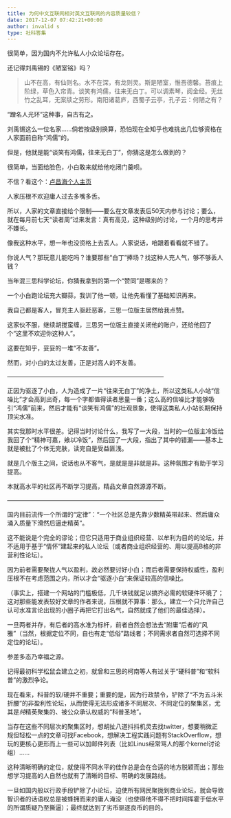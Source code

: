 ```yaml
---
title: 为何中文互联网相对英文互联网的内容质量较低？
date: 2017-12-07 07:42:21+00:00
author: invalid s
type: 社科答集
---
```

很简单，因为国内不允许私人小众论坛存在。

  


还记得刘禹锡的《陋室铭》吗？


> 山不在高，有仙则名。水不在深，有龙则灵。斯是陋室，惟吾德馨。苔痕上阶绿，草色入帘青。谈笑有鸿儒，往来无白丁。可以调素琴，阅金经。无丝竹之乱耳，无案牍之劳形。南阳诸葛庐，西蜀子云亭，孔子云：何陋之有？  


“蹭名人光环”这种事，自古有之。

刘禹锡这么一位名家……倘若按级别换算，恐怕现在全知乎也难挑出几位够资格在人家面前自称“鸿儒”的。

但是，他就是能“谈笑有鸿儒，往来无白丁”，你猜这是怎么做到的？

  


很简单，当面给脸色，小白敢来就给他吃闭门羹呗。

  


不信？看这个：[卢昌海个人主页](https://link.zhihu.com/?target=http%3A//www.changhai.org/)

人家压根不欢迎庸人过去多嘴多舌。

所以，人家的文章直接给个限制——要么在文章发表后50天内参与讨论；要么，就在每月前七天“读者周”过来发言：真有高见，这种级别的讨论，一个月的思考并不嫌长。

像我这种水平，想一年也没资格上去丢人。人家说话，咱跟着看看就不错了。

你说人气？那玩意儿能吃吗？谁要那些“白丁”捧场？找这种人充人气，够不够丢人钱？

  


当年混三思科学论坛，你猜我拿到的第一个“赞同”是哪来的？

一个小白跑论坛充大瓣蒜，我训了他一顿，让他先看懂了基础知识再来。

我自己都是客人，冒充主人驱赶恶客，三思一位版主居然给我点赞。

这家伙不服，继续胡搅蛮缠，三思另一位版主直接关闭他的账户，还给他回了个“这里不欢迎你这种人”。

  


这要在知乎，妥妥的一堆“不友善”。

然而，对小白的太过友善，正是对高人的不友善。

  


——————————————————————————

  


正因为驱逐了小白，人为造成了一片“往来无白丁”的净土，所以这类私人小站“信噪比”才会高到出奇，每一个字都值得读者思量一番；这么高的信噪比才能够吸引“鸿儒”前来，然后才能有“谈笑有鸿儒”的壮观景象，使得这类私人小站长期保持顶尖水准。

  


其实我那时水平很差。记得当时讨论什么，我写了一大段，当时的一位版主冷饭给我回了个“精神可嘉，飨以冷饭”，然后回了一大段，指出了其中的错漏——基本上就是被批了个体无完肤，读完自是受益匪浅。

就是几个版主之间，说话也从不客气，是就是是非就是非。这种氛围才有助于学习提高。

  


本就高水平的社区再不断学习提高，精品文章自然源源不断。

  


——————————————————————————

  


国内目前流传一个所谓的“定律”：“一个社区总是先靠少数精英带起来、然后庸众涌入质量下滑然后逼走精英”。

这不能说是个完全的谬论；但它只适用于商业组织经营、以牟利为目的的论坛，并不适用于基于“情怀”建起来的私人论坛（或者商业组织经营的、用以提高B格的非营利性论坛）。

  


因为前者需要聚拢人气以盈利，故必然要讨好小白；而后者需要保持权威性，盈利压根不在考虑范围之内，所以才会“驱逐小白”来保证较高的信噪比。

（事实上，搭建一个网站的门槛极低，几千块钱就足以搞齐必需的软硬件环境了；这对那些能发表较好文章的作者来说，压根就不算事：那么，建立一个只允许自己认可水准言论出现的小圈子再把它打出名气，自然就成了他们的最佳选择）。

  


一旦两者并存，有后者的高水准为标杆，前者自然会想法去“附庸“后者的”风雅”（当然，根据定位不同，自也有走“低俗”路线者；不同需求者自然可选择不同定位的论坛）。

  


  


参差多态乃幸福之源。

  


记得最初科学松鼠会建立之初，就曾和三思的柯南等人有过关于“硬科普”和“软科普”的激烈争论。

  


现在看来，科普的软/硬并不重要；重要的是，因为行政禁令，铲除了“不为五斗米折腰”的非盈利性论坛，从而使得无法形成诸多不同层次、不同定位的聚集区，尤其是*纯*精英聚集的、被公众承认权威的“科普圣地”。

  


当存在这些不同层次的聚集区时，想胡扯八道抖抖机灵去找twitter，想要稍微正规但轻松一点的文章可找Facebook，想解决工程实践问题有StackOverflow，想玩的更核心更形而上一些可以加邮件列表（比如Linus经常骂人的那个kernel讨论组）……

这种清晰明确的定位，就使得不同水平的佳作总是会在合适的地方脱颖而出；那些想学习提高的人自然也就有了清晰的目标、明确的发展路线。

  


一旦如国内般以行政手段铲除了小论坛，迫使所有网民聚拢到商业论坛，就会导致智识者的话语权总是被蜂拥而来的庸人淹没（也使得他不得不把时间挥霍于低水平的所谓质疑乃至撕逼）；最终就达到了劣币驱逐良币的目的。


